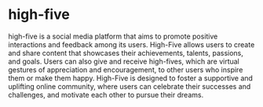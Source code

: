 # high-five

high-five is a social media platform that aims to promote positive interactions and feedback among its users. High-Five allows users to create and share content that showcases their achievements, talents, passions, and goals. Users can also give and receive high-fives, which are virtual gestures of appreciation and encouragement, to other users who inspire them or make them happy. High-Five is designed to foster a supportive and uplifting online community, where users can celebrate their successes and challenges, and motivate each other to pursue their dreams.
